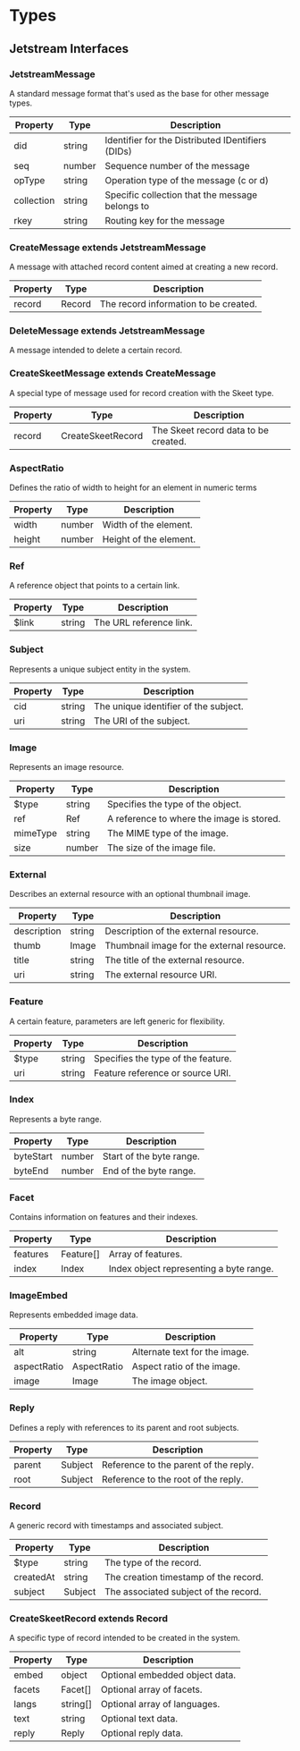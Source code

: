 # Types

## Jetstream Interfaces

### JetstreamMessage
A standard message format that's used as the base for other message types.

| Property | Type   | Description                                       |
| --- |--------|---------------------------------------------------|
| did | string | Identifier for the Distributed IDentifiers (DIDs) |
| seq | number | Sequence number of the message                    |
| opType | string | Operation type of the message (c or d)            |
| collection | string | Specific collection that the message belongs to   |
| rkey | string | Routing key for the message                       |

### CreateMessage extends JetstreamMessage
A message with attached record content aimed at creating a new record.

| Property | Type | Description |
| --- | --- | --- |
| record | Record | The record information to be created. |

### DeleteMessage extends JetstreamMessage
A message intended to delete a certain record.

### CreateSkeetMessage extends CreateMessage
A special type of message used for record creation with the Skeet type.

| Property | Type | Description |
| --- | --- | --- |
| record | CreateSkeetRecord | The Skeet record data to be created. |

### AspectRatio
Defines the ratio of width to height for an element in numeric terms

| Property | Type | Description |
| --- | --- | --- |
| width | number | Width of the element. |
| height | number | Height of the element. |

### Ref
A reference object that points to a certain link.

| Property | Type | Description |
| --- | --- | --- |
| $link | string | The URL reference link. |

### Subject
Represents a unique subject entity in the system.

| Property | Type | Description |
| --- | --- | --- |
| cid | string | The unique identifier of the subject. |
| uri | string | The URI of the subject. |

### Image
Represents an image resource.

| Property | Type | Description |
| --- | --- | --- |
| $type | string | Specifies the type of the object. |
| ref | Ref | A reference to where the image is stored. |
| mimeType | string | The MIME type of the image. |
| size | number | The size of the image file. |

### External
Describes an external resource with an optional thumbnail image.

| Property | Type | Description |
| --- | --- | --- |
| description | string | Description of the external resource. |
| thumb | Image | Thumbnail image for the external resource. |
| title | string | The title of the external resource. |
| uri | string | The external resource URI. |

### Feature
A certain feature, parameters are left generic for flexibility.

| Property | Type | Description |
| --- | --- | --- |
| $type | string | Specifies the type of the feature. |
| uri | string | Feature reference or source URI. |

### Index
Represents a byte range.

| Property | Type | Description |
| --- | --- | --- |
| byteStart | number | Start of the byte range. |
| byteEnd | number | End of the byte range. |

### Facet
Contains information on features and their indexes.

| Property | Type | Description |
| --- | --- | --- |
| features | Feature[] | Array of features. |
| index | Index | Index object representing a byte range. |

### ImageEmbed
Represents embedded image data.

| Property | Type | Description |
| --- | --- | --- |
| alt | string | Alternate text for the image. |
| aspectRatio | AspectRatio | Aspect ratio of the image. |
| image | Image | The image object. |

### Reply
Defines a reply with references to its parent and root subjects.

| Property | Type | Description |
| --- | --- | --- |
| parent | Subject | Reference to the parent of the reply. |
| root | Subject | Reference to the root of the reply. |

### Record
A generic record with timestamps and associated subject.

| Property | Type | Description |
| --- | --- | --- |
| $type | string | The type of the record. |
| createdAt | string | The creation timestamp of the record. |
| subject | Subject | The associated subject of the record. |

### CreateSkeetRecord extends Record
A specific type of record intended to be created in the system.

| Property | Type | Description |
| --- | --- | --- |
| embed | object | Optional embedded object data. |
| facets | Facet[] | Optional array of facets. |
| langs | string[] | Optional array of languages. |
| text | string | Optional text data. |
| reply | Reply | Optional reply data. |
